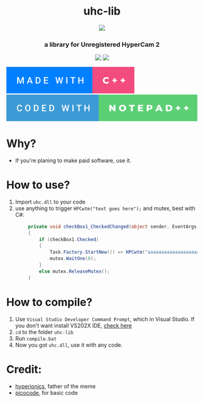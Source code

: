 <h1 align="center">
uhc-lib
</h1>

<p align="center"> 
  <kbd>
<img src="https://github.com/Bang1338/uhc-lib/assets/75790567/cd32ad66-2b8b-4c50-94ed-f547bf689806">
  </kbd>
</p>

<h3 align="center">
a library for Unregistered HyperCam 2
</h3>

<p align="center">
  <img src="https://img.shields.io/badge/language:-c++-F34B7D">
  <img src="https://img.shields.io/github/languages/top/Bang1338/uhc-lib">
</p>

![Made With C++](https://github.com/Bang1338/strg-bang1338/raw/main/img/forthebadge/MadeWith/made-with-c++.svg)
![Coded With Np++](https://github.com/Bang1338/strg-bang1338/raw/main/img/forthebadge/CodedWith/coded-with-notepad%2B%2B.svg)

# Why?
* If you're planing to make paid software, use it.

# How to use?
1. Import `uhc.dll` to your code
2. use anything to trigger `HPCwtm("text goes here");` and mutex, best with C#:
```csharp
        private void checkBox1_CheckedChanged(object sender, EventArgs e)
        {
            if (checkBox1.Checked)
            {
                Task.Factory.StartNew(() => HPCwtm("aaaaaaaaaaaaaaaaaaaaaaaaaaaaaaaaaaaaaa"));
                mutex.WaitOne(0);
            } 
            else mutex.ReleaseMutex();
        }

```

# How to compile?
1. Use `Visual Studio Developer Command Prompt`, which in Visual Studio. If you don't want install VS202X IDE, [check here](https://www.youtube.com/watch?v=DkG3Ox8sLdM)
2. `cd` to the folder `uhc-lib`
3. Run `compile.bat`
4. Now you got `uhc.dll`, use it with any code.

# Credit:
* [hyperionics](http://www.hyperionics.com), father of the meme
* [picocode](https://github.com/picocode1), for basic code

